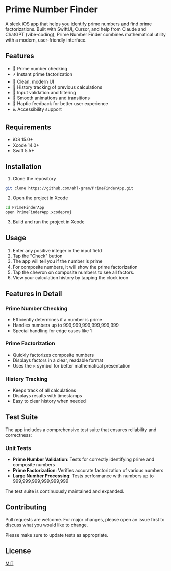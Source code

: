 # Prime Number Finder

A sleek iOS app that helps you identify prime numbers and find prime factorizations. Built with SwiftUI, Cursor, and help from Claude and ChatGPT (vibe-coding), Prime Number Finder combines mathematical utility with a modern, user-friendly interface.

## Features

- 🔢 Prime number checking
- ⚡️ Instant prime factorization
- 📱 Clean, modern UI
- 📖 History tracking of previous calculations
- 🎯 Input validation and filtering
- 💫 Smooth animations and transitions
- 📱 Haptic feedback for better user experience
- ♿️ Accessibility support

## Requirements

- iOS 15.0+
- Xcode 14.0+
- Swift 5.5+

## Installation

1. Clone the repository
```bash
git clone https://github.com/ahl-gram/PrimeFinderApp.git
```

2. Open the project in Xcode
```bash
cd PrimeFinderApp
open PrimeFinderApp.xcodeproj
```

3. Build and run the project in Xcode

## Usage

1. Enter any positive integer in the input field
2. Tap the "Check" button
3. The app will tell you if the number is prime
4. For composite numbers, it will show the prime factorization
5. Tap the chevron on composite numbers to see all factors.
6. View your calculation history by tapping the clock icon

## Features in Detail

### Prime Number Checking
- Efficiently determines if a number is prime
- Handles numbers up to 999,999,999,999,999,999
- Special handling for edge cases like 1

### Prime Factorization
- Quickly factorizes composite numbers
- Displays factors in a clear, readable format
- Uses the × symbol for better mathematical presentation

### History Tracking
- Keeps track of all calculations
- Displays results with timestamps
- Easy to clear history when needed

## Test Suite

The app includes a comprehensive test suite that ensures reliability and correctness:

### Unit Tests
- **Prime Number Validation**: Tests for correctly identifying prime and composite numbers
- **Prime Factorization**: Verifies accurate factorization of various numbers
- **Large Number Processing**: Tests performance with numbers up to 999,999,999,999,999,999

The test suite is continuously maintained and expanded.

## Contributing

Pull requests are welcome. For major changes, please open an issue first to discuss what you would like to change.

Please make sure to update tests as appropriate.

## License

[MIT](https://choosealicense.com/licenses/mit/) 
